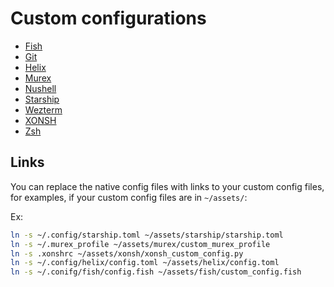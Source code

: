 # Custom configurations

- [Fish](./fish/)
- [Git](./git/)
- [Helix](./helix/)
- [Murex](./murex/)
- [Nushell](./nushell/)
- [Starship](./starship/)
- [Wezterm](./wezterm/)
- [XONSH](./xonsh/)
- [Zsh](./zsh/)

## Links

You can replace the native config files with links to your custom config files, for examples, if your custom config files are in `~/assets/`:

Ex:
```sh
ln -s ~/.config/starship.toml ~/assets/starship/starship.toml
ln -s ~/.murex_profile ~/assets/murex/custom_murex_profile
ln -s .xonshrc ~/assets/xonsh/xonsh_custom_config.py
ln -s ~/.config/helix/config.toml ~/assets/helix/config.toml
ln -s ~/.conifg/fish/config.fish ~/assets/fish/custom_config.fish
```
